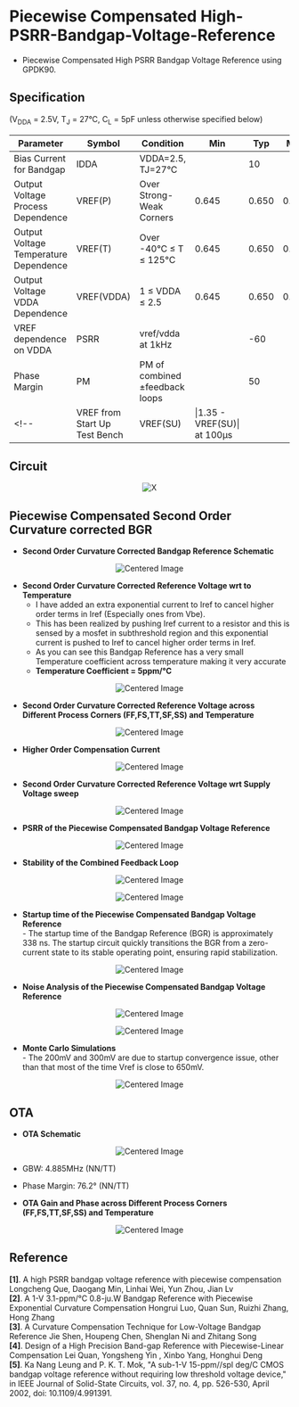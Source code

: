 # Piecewise Compensated High-PSRR-Bandgap-Voltage-Reference

- Piecewise Compensated High PSRR Bandgap Voltage Reference using GPDK90. 

## Specification
(V<sub>DDA</sub> = 2.5V, T<sub>J</sub> = 27°C, C<sub>L</sub> = 5pF unless otherwise specified below)

| Parameter                              | Symbol      | Condition                          | Min  | Typ  | Max  | Units |
|----------------------------------------|-------------|------------------------------------|------|------|------|-------|
| Bias Current for Bandgap               | IDDA        | VDDA=2.5, TJ=27°C                 |      | 10   |      | µA    |
| Output Voltage Process Dependence      | VREF(P)     | Over Strong-Weak Corners          | 0.645 | 0.650| 0.655| V     |
| Output Voltage Temperature Dependence  | VREF(T)     | Over -40°C ≤ T ≤ 125°C            | 0.645| 0.650| 0.655| V     |
| Output Voltage VDDA Dependence         | VREF(VDDA)  | 1 ≤ VDDA ≤ 2.5                    | 0.645| 0.650| 0.655|  V     |
| VREF dependence on VDDA                | PSRR        | vref/vdda at 1kHz                 |      | -60  |      | dB    |
| Phase Margin                           | PM          | PM of combined ±feedback loops    |      |  50  |      | Deg   |
<!--| VREF from Start Up Test Bench          | VREF(SU)    | \|1.35 - VREF(SU)\| at 100µs      |      |      | 10   | mV    | --> 

## Circuit
<p align="center">
  <img src="https://github.com/user-attachments/assets/5c2bd357-5951-4b2b-8f29-b7295e56793b" alt="X">
</p>

## Piecewise Compensated Second Order Curvature corrected BGR
- **Second Order Curvature Corrected Bandgap Reference Schematic**
<p align="center">
  <img src="https://github.com/user-attachments/assets/ff6e6bf6-733e-461a-ac23-5595cf6b1d97" alt="Centered Image">
</p>

- **Second Order Curvature Corrected Reference Voltage wrt to Temperature**<br>
     - I have added an extra exponential current to Iref to cancel higher order terms in Iref (Especially ones from Vbe).<br>
     - This has been realized by pushing Iref current to a resistor and this is sensed by a mosfet in subthreshold region and this exponential current is pushed to Iref to cancel higher order terms in Iref.<br>
     - As you can see this Bandgap Reference has a very small Temperature coefficient across temperature making it very accurate<br>
     - **Temperature Coefficient = 5ppm/°C**<br>
<p align="center">
  <img src="https://github.com/user-attachments/assets/1b80d940-3ce1-41d8-8bd0-170feee953a5" alt="Centered Image">
</p>

- **Second Order Curvature Corrected Reference Voltage across Different Process Corners (FF,FS,TT,SF,SS) and Temperature**
<p align="center">
  <img src="https://github.com/user-attachments/assets/e93fa2a8-b90c-47e0-9e59-2e60372731ca" alt="Centered Image">
</p>

- **Higher Order Compensation Current**
<p align="center">
  <img src="https://github.com/user-attachments/assets/9a502581-43e5-4b58-9e3c-86a54abb65f4" alt="Centered Image">
</p>

- **Second Order Curvature Corrected Reference Voltage wrt Supply Voltage sweep**
<p align="center">
  <img src="https://github.com/user-attachments/assets/1bbd5559-3357-4e8e-a73f-d4fa7126d1e9" alt="Centered Image">
</p>

- **PSRR of the Piecewise Compensated Bandgap Voltage Reference**
<p align="center">
  <img src="https://github.com/user-attachments/assets/46b0ac8a-9b5a-4d13-9531-29da682a4cbd" alt="Centered Image">
</p>

- **Stability of the Combined Feedback Loop**
<p align="center">
  <img src="https://github.com/user-attachments/assets/4f264ae7-e5e1-42eb-9fbf-592d42d3a127" alt="Centered Image">
</p>

<p align="center">
  <img src="https://github.com/user-attachments/assets/29adc811-3d15-49cc-b1e5-eca5379057ce" alt="Centered Image">
</p>

- **Startup time of the Piecewise Compensated Bandgap Voltage Reference** <br>
       -  The startup time of the Bandgap Reference (BGR) is approximately 338 ns. The startup circuit quickly transitions the BGR from a zero-current state to its stable operating point, ensuring rapid stabilization.<br>
      
<p align="center">
  <img src="https://github.com/user-attachments/assets/a13c435a-f227-467c-9add-d9308f432930" alt="Centered Image">
</p>


- **Noise Analysis of the Piecewise Compensated Bandgap Voltage Reference**
<p align="center">
  <img src="https://github.com/user-attachments/assets/784a2c1c-ced9-4e38-b37e-664b7ba29127" alt="Centered Image">
</p>
<p align="center">
  <img src="https://github.com/user-attachments/assets/369d4276-962a-4d64-bd45-34ad453cd5a4" alt="Centered Image">
</p>

- **Monte Carlo Simulations** <br>
      - The 200mV and 300mV are due to startup convergence issue, other than that most of the time Vref is close to 650mV.<br>
<p align="center">
  <img src="https://github.com/user-attachments/assets/09b5f7f5-21c6-445b-9507-06af8d6c0b1a" alt="Centered Image">
</p>

## OTA

- **OTA Schematic**
<p align="center">
  <img src="https://github.com/user-attachments/assets/9e0f1edc-f944-4a49-8ca6-bda8e6b66f73" alt="Centered Image">
</p>


- GBW: 4.885MHz (NN/TT)
- Phase Margin: 76.2° (NN/TT)
 
- **OTA Gain and Phase across Different Process Corners (FF,FS,TT,SF,SS) and Temperature**
<p align="center">
  <img src="https://github.com/user-attachments/assets/2ba33913-77e3-4222-8c89-c8ca63ee6d26" alt="Centered Image">
</p>


## Reference
**[1]**. A high PSRR bandgap voltage reference with piecewise compensation Longcheng Que, Daogang Min, Linhai Wei, Yun Zhou, Jian Lv <br>
**[2]**. A 1-V 3.1-ppm/°C 0.8-ju.W Bandgap Reference with Piecewise Exponential Curvature Compensation Hongrui Luo, Quan Sun, Ruizhi Zhang, Hong Zhang <br>
**[3]**. A Curvature Compensation Technique for Low-Voltage Bandgap Reference Jie Shen, Houpeng Chen, Shenglan Ni and Zhitang Song <br>
**[4]**. Design of a High Precision Band-gap Reference with Piecewise-Linear Compensation Lei Quan, Yongsheng Yin , Xinbo Yang, Honghui Deng <br>
**[5]**. Ka Nang Leung and P. K. T. Mok, "A sub-1-V 15-ppm//spl deg/C CMOS bandgap voltage reference without requiring low threshold voltage device," in IEEE Journal of Solid-State Circuits, vol. 37, no. 4, pp. 526-530, April 2002, doi: 10.1109/4.991391.<br>

